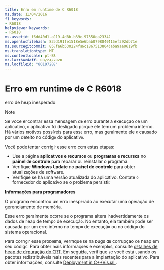 ```yaml
---
title: Erro em runtime de C R6018
ms.date: 11/04/2016
f1_keywords:
- R6018
helpviewer_keywords:
- R6018
ms.assetid: f6dd40d1-a119-4d8b-b39e-97350ea23349
ms.openlocfilehash: 83ad191fe1518e5e6bab0798840415ef392db71e
ms.sourcegitcommit: 857fa6b530224fa6c18675138043aba9aa0619fb
ms.translationtype: MT
ms.contentlocale: pt-BR
ms.lasthandoff: 03/24/2020
ms.locfileid: "80197282"
---
```

# <a name="c-runtime-error-r6018"></a>Erro em runtime de C R6018

erro de heap inesperado

> [!NOTE]
> Se você encontrar essa mensagem de erro durante a execução de um aplicativo, o aplicativo foi desligado porque ele tem um problema interno. Há vários motivos possíveis para esse erro, mas geralmente ele é causado por um defeito no código do aplicativo.
>
> Você pode tentar corrigir esse erro com estas etapas:
>
> - Use a página **aplicativos e recursos** ou **programas e recursos** no **painel de controle** para reparar ou reinstalar o programa.
> - Verifique **Windows Update** no **painel de controle** para obter atualizações de software.
> - Verifique se há uma versão atualizada do aplicativo. Contate o fornecedor do aplicativo se o problema persistir.

**Informações para programadores**

O programa encontrou um erro inesperado ao executar uma operação de gerenciamento de memória.

Esse erro geralmente ocorre se o programa altera inadvertidamente os dados de heap de tempo de execução. No entanto, ela também pode ser causada por um erro interno no tempo de execução ou no código do sistema operacional.

Para corrigir esse problema, verifique se há bugs de corrupção de heap em seu código. Para obter mais informações e exemplos, consulte [detalhes de heap de depuração do CRT](/visualstudio/debugger/crt-debug-heap-details). Em seguida, verifique se você está usando os pacotes redistribuíveis mais recentes para a implantação do aplicativo. Para obter informações, consulte [Deployment in C++Visual ](../../windows/deployment-in-visual-cpp.md).
